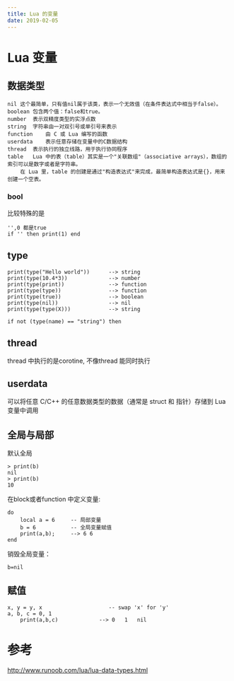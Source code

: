 ```yaml
---
title: Lua 的变量
date: 2019-02-05
---
```

# Lua 变量

## 数据类型

    nil	这个最简单，只有值nil属于该类，表示一个无效值（在条件表达式中相当于false）。
    boolean	包含两个值：false和true。
    number	表示双精度类型的实浮点数
    string	字符串由一对双引号或单引号来表示
    function	由 C 或 Lua 编写的函数
    userdata	表示任意存储在变量中的C数据结构
    thread	表示执行的独立线路，用于执行协同程序
    table	Lua 中的表（table）其实是一个"关联数组"（associative arrays），数组的索引可以是数字或者是字符串。
        在 Lua 里，table 的创建是通过"构造表达式"来完成，最简单构造表达式是{}，用来创建一个空表。

### bool
比较特殊的是

    '',0 都是true
    if '' then print(1) end

## type

    print(type("Hello world"))      --> string
    print(type(10.4*3))             --> number
    print(type(print))              --> function
    print(type(type))               --> function
    print(type(true))               --> boolean
    print(type(nil))                --> nil
    print(type(type(X)))            --> string

    if not (type(name) == "string") then

## thread
thread 中执行的是corotine, 不像thread 能同时执行

## userdata
可以将任意 C/C++ 的任意数据类型的数据（通常是 struct 和 指针）存储到 Lua 变量中调用

## 全局与局部
默认全局

    > print(b)
    nil
    > print(b)
    10

在block或者function 中定义变量:

    do 
        local a = 6     -- 局部变量
        b = 6           -- 全局变量赋值
        print(a,b);     --> 6 6
    end

销毁全局变量：

    b=nil

## 赋值

    x, y = y, x                     -- swap 'x' for 'y'
    a, b, c = 0, 1
        print(a,b,c)             --> 0   1   nil

# 参考
http://www.runoob.com/lua/lua-data-types.html